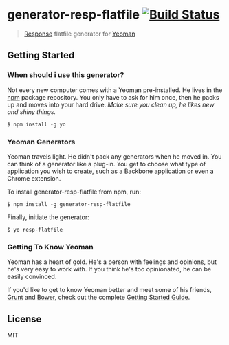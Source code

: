# generator-resp-flatfile [![Build Status](https://secure.travis-ci.org/drbroad/generator-resp-flatfile.png?branch=master)](https://travis-ci.org/drbroad/generator-resp-flatfile)

> [Response](http://thepowertoprovoke.com) flatfile generator for [Yeoman](http://yeoman.io)


## Getting Started

### When should i use this generator?

Not every new computer comes with a Yeoman pre-installed. He lives in the [npm](https://npmjs.org) package repository. You only have to ask for him once, then he packs up and moves into your hard drive. *Make sure you clean up, he likes new and shiny things.*

```
$ npm install -g yo
```

### Yeoman Generators

Yeoman travels light. He didn't pack any generators when he moved in. You can think of a generator like a plug-in. You get to choose what type of application you wish to create, such as a Backbone application or even a Chrome extension.

To install generator-resp-flatfile from npm, run:

```
$ npm install -g generator-resp-flatfile
```

Finally, initiate the generator:

```
$ yo resp-flatfile
```

### Getting To Know Yeoman

Yeoman has a heart of gold. He's a person with feelings and opinions, but he's very easy to work with. If you think he's too opinionated, he can be easily convinced.

If you'd like to get to know Yeoman better and meet some of his friends, [Grunt](http://gruntjs.com) and [Bower](http://bower.io), check out the complete [Getting Started Guide](https://github.com/yeoman/yeoman/wiki/Getting-Started).


## License

MIT
